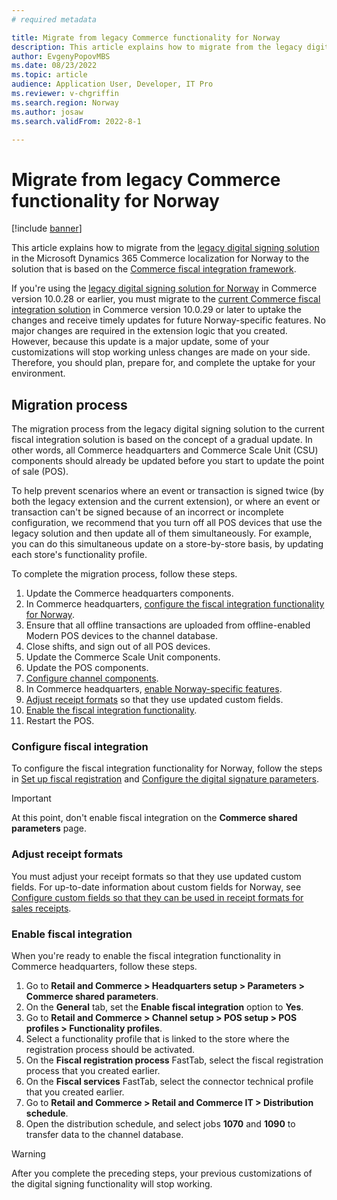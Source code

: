 ```yaml
---
# required metadata

title: Migrate from legacy Commerce functionality for Norway
description: This article explains how to migrate from the legacy digital signing solution in the Microsoft Dynamics 365 Commerce localization for Norway to the solution that is based on the Commerce fiscal integration framework.
author: EvgenyPopovMBS
ms.date: 08/23/2022
ms.topic: article
audience: Application User, Developer, IT Pro
ms.reviewer: v-chgriffin
ms.search.region: Norway
ms.author: josaw
ms.search.validFrom: 2022-8-1

---
```


# Migrate from legacy Commerce functionality for Norway

[!include [banner](../includes/banner.md)]

This article explains how to migrate from the [legacy digital signing solution](./emea-nor-loc-deployment-guidelines.md) in the Microsoft Dynamics 365 Commerce localization for Norway to the solution that is based on the [Commerce fiscal integration framework](./emea-nor-fi-deployment.md).

If you're using the [legacy digital signing solution for Norway](./emea-nor-loc-deployment-guidelines.md) in Commerce version 10.0.28 or earlier, you must migrate to the [current Commerce fiscal integration solution](./emea-nor-fi-deployment.md) in Commerce version 10.0.29 or later to uptake the changes and receive timely updates for future Norway-specific features. No major changes are required in the extension logic that you created. However, because this update is a major update, some of your customizations will stop working unless changes are made on your side. Therefore, you should plan, prepare for, and complete the uptake for your environment.

## Migration process

The migration process from the legacy digital signing solution to the current fiscal integration solution is based on the concept of a gradual update. In other words, all Commerce headquarters and Commerce Scale Unit (CSU) components should already be updated before you start to update the point of sale (POS).

To help prevent scenarios where an event or transaction is signed twice (by both the legacy extension and the current extension), or where an event or transaction can't be signed because of an incorrect or incomplete configuration, we recommend that you turn off all POS devices that use the legacy solution and then update all of them simultaneously. For example, you can do this simultaneous update on a store-by-store basis, by updating each store's functionality profile.

To complete the migration process, follow these steps.

1. Update the Commerce headquarters components.
1. In Commerce headquarters, [configure the fiscal integration functionality for Norway](#configure-fiscal-integration).
1. Ensure that all offline transactions are uploaded from offline-enabled Modern POS devices to the channel database.
1. Close shifts, and sign out of all POS devices.
1. Update the Commerce Scale Unit components.
1. Update the POS components.
1. [Configure channel components](./emea-nor-fi-deployment.md#configure-channel-components).
1. In Commerce headquarters, [enable Norway-specific features](./emea-nor-cash-registers.md#enable-features-for-norway).
1. [Adjust receipt formats](#adjust-receipt-formats) so that they use updated custom fields.
1. [Enable the fiscal integration functionality](#enable-fiscal-integration).
1. Restart the POS.

### Configure fiscal integration

To configure the fiscal integration functionality for Norway, follow the steps in [Set up fiscal registration](./emea-nor-fi-deployment.md#set-up-fiscal-registration-for-norway) and [Configure the digital signature parameters](./emea-nor-fi-deployment.md#configure-the-digital-signature-parameters).

> [!IMPORTANT]
> At this point, don't enable fiscal integration on the **Commerce shared parameters** page.

### Adjust receipt formats

You must adjust your receipt formats so that they use updated custom fields. For up-to-date information about custom fields for Norway, see [Configure custom fields so that they can be used in receipt formats for sales receipts](./emea-nor-cash-registers.md#configure-custom-fields-so-that-they-can-be-used-in-receipt-formats-for-sales-receipts).

### Enable fiscal integration

When you're ready to enable the fiscal integration functionality in Commerce headquarters, follow these steps.

1. Go to **Retail and Commerce \> Headquarters setup \> Parameters \> Commerce shared parameters**.
1. On the **General** tab, set the **Enable fiscal integration** option to **Yes**.
1. Go to **Retail and Commerce \> Channel setup \> POS setup \> POS profiles \> Functionality profiles**.
1. Select a functionality profile that is linked to the store where the registration process should be activated.
1. On the **Fiscal registration process** FastTab, select the fiscal registration process that you created earlier.
1. On the **Fiscal services** FastTab, select the connector technical profile that you created earlier.
1. Go to **Retail and Commerce \> Retail and Commerce IT \> Distribution schedule**.
1. Open the distribution schedule, and select jobs **1070** and **1090** to transfer data to the channel database.

> [!WARNING]
> After you complete the preceding steps, your previous customizations of the digital signing functionality will stop working.
